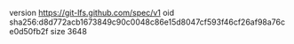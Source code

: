 version https://git-lfs.github.com/spec/v1
oid sha256:d8d772acb1673849c90c0048c86e15d8047cf593f46cf26af98a76ce0d50fb2f
size 3648

